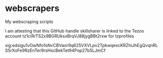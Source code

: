 # webscrapers
My webscraping scripts


I am attesting that this GitHub handle skillsharer is linked to the Tezos account tz1ciRrTS2x9BGRUksxBrqVJ88jygBBt2rxw for tzprofiles

sig:edsigu1vGwNfo1sNvCBVaor9q625VXVLpv2TpkwqexcKRZhiJhEgQvqnRLS5rXoFe9RzEnTer9rsHscBekTet94Pop27b5LJmCf
